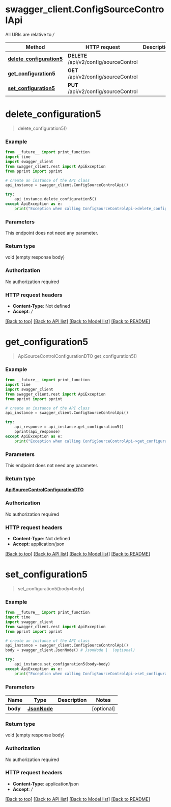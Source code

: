 # swagger_client.ConfigSourceControlApi

All URIs are relative to _/_

| Method                                                                       | HTTP request                            | Description |
| ---------------------------------------------------------------------------- | --------------------------------------- | ----------- |
| [**delete_configuration5**](ConfigSourceControlApi.md#delete_configuration5) | **DELETE** /api/v2/config/sourceControl |
| [**get_configuration5**](ConfigSourceControlApi.md#get_configuration5)       | **GET** /api/v2/config/sourceControl    |
| [**set_configuration5**](ConfigSourceControlApi.md#set_configuration5)       | **PUT** /api/v2/config/sourceControl    |

# **delete_configuration5**

> delete_configuration5()

### Example

```python
from __future__ import print_function
import time
import swagger_client
from swagger_client.rest import ApiException
from pprint import pprint

# create an instance of the API class
api_instance = swagger_client.ConfigSourceControlApi()

try:
    api_instance.delete_configuration5()
except ApiException as e:
    print("Exception when calling ConfigSourceControlApi->delete_configuration5: %s\n" % e)
```

### Parameters

This endpoint does not need any parameter.

### Return type

void (empty response body)

### Authorization

No authorization required

### HTTP request headers

- **Content-Type**: Not defined
- **Accept**: _/_

[[Back to top]](#) [[Back to API list]](../README.md#documentation-for-api-endpoints) [[Back to Model list]](../README.md#documentation-for-models) [[Back to README]](../README.md)

# **get_configuration5**

> ApiSourceControlConfigurationDTO get_configuration5()

### Example

```python
from __future__ import print_function
import time
import swagger_client
from swagger_client.rest import ApiException
from pprint import pprint

# create an instance of the API class
api_instance = swagger_client.ConfigSourceControlApi()

try:
    api_response = api_instance.get_configuration5()
    pprint(api_response)
except ApiException as e:
    print("Exception when calling ConfigSourceControlApi->get_configuration5: %s\n" % e)
```

### Parameters

This endpoint does not need any parameter.

### Return type

[**ApiSourceControlConfigurationDTO**](ApiSourceControlConfigurationDTO.md)

### Authorization

No authorization required

### HTTP request headers

- **Content-Type**: Not defined
- **Accept**: application/json

[[Back to top]](#) [[Back to API list]](../README.md#documentation-for-api-endpoints) [[Back to Model list]](../README.md#documentation-for-models) [[Back to README]](../README.md)

# **set_configuration5**

> set_configuration5(body=body)

### Example

```python
from __future__ import print_function
import time
import swagger_client
from swagger_client.rest import ApiException
from pprint import pprint

# create an instance of the API class
api_instance = swagger_client.ConfigSourceControlApi()
body = swagger_client.JsonNode() # JsonNode |  (optional)

try:
    api_instance.set_configuration5(body=body)
except ApiException as e:
    print("Exception when calling ConfigSourceControlApi->set_configuration5: %s\n" % e)
```

### Parameters

| Name     | Type                        | Description | Notes      |
| -------- | --------------------------- | ----------- | ---------- |
| **body** | [**JsonNode**](JsonNode.md) |             | [optional] |

### Return type

void (empty response body)

### Authorization

No authorization required

### HTTP request headers

- **Content-Type**: application/json
- **Accept**: _/_

[[Back to top]](#) [[Back to API list]](../README.md#documentation-for-api-endpoints) [[Back to Model list]](../README.md#documentation-for-models) [[Back to README]](../README.md)
